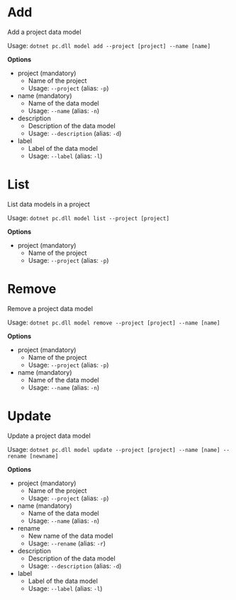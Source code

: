 # Add

Add a project data model

Usage: 
`dotnet pc.dll model add --project [project] --name [name]`

**Options**
* project (mandatory)
    * Name of the project
    * Usage: `--project` (alias: `-p`)
* name (mandatory)
    * Name of the data model
    * Usage: `--name` (alias: `-n`)
* description
    * Description of the data model
    * Usage: `--description` (alias: `-d`)
* label
    * Label of the data model
    * Usage: `--label` (alias: `-l`)

# List
List data models in a project

Usage: 
`dotnet pc.dll model list --project [project]`

**Options**
* project (mandatory)
    * Name of the project
    * Usage: `--project` (alias: `-p`)

# Remove
Remove a project data model

Usage: 
`dotnet pc.dll model remove --project [project] --name [name]`

**Options**
* project (mandatory)
    * Name of the project
    * Usage: `--project` (alias: `-p`)
* name (mandatory)
    * Name of the data model
    * Usage: `--name` (alias: `-n`)

# Update
Update a project data model

Usage: 
`dotnet pc.dll model update --project [project] --name [name] --rename [newname]`

**Options**
* project (mandatory)
    * Name of the project
    * Usage: `--project` (alias: `-p`)
* name (mandatory)
    * Name of the data model
    * Usage: `--name` (alias: `-n`)
* rename
    * New name of the data model
    * Usage: `--rename` (alias: `-r`)
* description
    * Description of the data model
    * Usage: `--description` (alias: `-d`)
* label
    * Label of the data model
    * Usage: `--label` (alias: `-l`)
